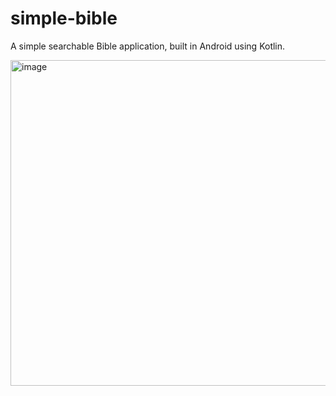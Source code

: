 # simple-bible
A simple searchable Bible application, built in Android using Kotlin.

<img width="521" alt="image" src="https://user-images.githubusercontent.com/28914732/161700622-d996dbe3-8a2b-4807-87f5-92278ee976da.png">
